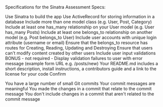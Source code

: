 Specifications for the Sinatra Assessment Specs:

Use Sinatra to build the app Use ActiveRecord for storing information in a database Include more than one model class (e.g. User, Post, Category) Include at least one has_many relationship on your User model (e.g. User has_many Posts) Include at least one belongs_to relationship on another model (e.g. Post belongs_to User) Include user accounts with unique login attribute (username or email) Ensure that the belongs_to resource has routes for Creating, Reading, Updating and Destroying Ensure that users can't modify content created by other users Include user input validations BONUS - not required - Display validation failures to user with error message (example form URL e.g. /posts/new) Your README.md includes a short description, install instructions, a contributors guide and a link to the license for your code Confirm

You have a large number of small Git commits Your commit messages are meaningful You made the changes in a commit that relate to the commit message You don't include changes in a commit that aren't related to the commit message
